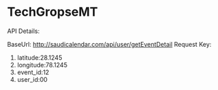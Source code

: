 # TechGropseMT

API Details:

BaseUrl: http://saudicalendar.com/api/user/getEventDetail 
Request Key:
1. latitude:28.1245
2. longitude:78.1245
3. event_id:12 
4. user_id:00
